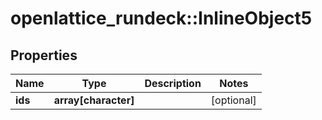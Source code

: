 # openlattice_rundeck::InlineObject5

## Properties
Name | Type | Description | Notes
------------ | ------------- | ------------- | -------------
**ids** | **array[character]** |  | [optional] 


